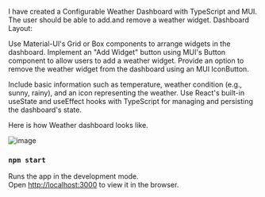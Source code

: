 I have created a Configurable Weather Dashboard with TypeScript and MUI.
The user should be able to add.and remove a weather widget.
Dashboard Layout:

Use Material-Ul's Grid or Box components to arrange widgets in the dashboard.
Implement an "Add Widget" button using MUI's Button component to allow users to add a weather widget.
Provide an option to remove the weather widget from the dashboard using an MUI IconButton.

Include basic information such as temperature, weather condition (e.g., sunny, rainy), and an icon representing the weather.
Use React's built-in useState and useEffect hooks with TypeScript for managing and persisting the dashboard's state.

Here is how Weather dashboard looks like.

![image](https://github.com/user-attachments/assets/ca7da979-06cc-4df3-a71a-45219ef89c13)


### `npm start`

Runs the app in the development mode.\
Open [http://localhost:3000](http://localhost:3000) to view it in the browser.

